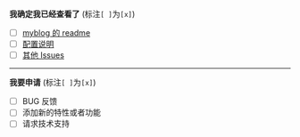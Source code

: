 <!--
如果你不认真勾选下面的内容，我可能会直接关闭你的 Issue。
提问之前，建议先阅读 https://github.com/ruby-china/How-To-Ask-Questions-The-Smart-Way
-->

**我确定我已经查看了** (标注`[ ]`为`[x]`)

- [ ] [myblog 的 readme](https://github.com/liangliangyy/myblog/blob/master/README.md)
- [ ] [配置说明](https://github.com/liangliangyy/myblog/blob/master/bin/config.md)
- [ ] [其他 Issues](https://github.com/liangliangyy/myblog/issues)

---

**我要申请** (标注`[ ]`为`[x]`)

- [ ] BUG 反馈
- [ ] 添加新的特性或者功能
- [ ] 请求技术支持
